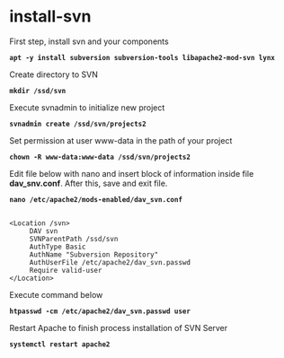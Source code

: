 # install-svn

First step, install svn and your components

**`apt -y install subversion subversion-tools libapache2-mod-svn lynx`**

Create directory to SVN

**`mkdir /ssd/svn`**

Execute svnadmin to initialize new project

**`svnadmin create /ssd/svn/projects2`**

Set permission at user www-data in the path of your project

**`chown -R www-data:www-data /ssd/svn/projects2`**

Edit file below with nano and insert block of information inside file <b>dav_snv.conf</b>. After this, save and exit file.

**`nano /etc/apache2/mods-enabled/dav_svn.conf`**

```

<Location /svn>
     DAV svn
     SVNParentPath /ssd/svn
     AuthType Basic
     AuthName "Subversion Repository"
     AuthUserFile /etc/apache2/dav_svn.passwd
     Require valid-user
</Location>

```

Execute command below

**`htpasswd -cm /etc/apache2/dav_svn.passwd user`**

Restart Apache to finish process installation of SVN Server

**`systemctl restart apache2`**
